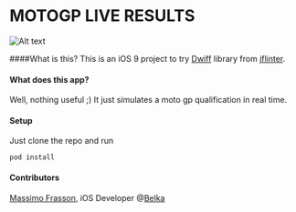 # MOTOGP LIVE RESULTS
![Alt text](http://postimg.org/image/983kh5a1d/)

####What is this?
This is an iOS 9 project to try [Dwiff](https://github.com/jflinter/Dwifft) library from [jflinter](https://github.com/jflinter).

#### What does this app?
Well, nothing useful ;) It just simulates a moto gp qualification in real time.

#### Setup
Just clone the repo and run
```
pod install
```

#### Contributors
[Massimo Frasson](https://github.com/MaxFrax), iOS Developer @[Belka](https://github.com/BelkaLab)
